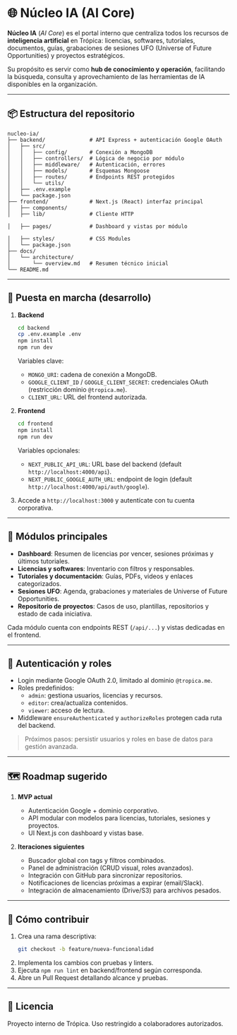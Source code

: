 # 🌐 Núcleo IA (AI Core)

**Núcleo IA** (*AI Core*) es el portal interno que centraliza todos los recursos de **inteligencia artificial** en Trópica: licencias, softwares, tutoriales, documentos, guías, grabaciones de sesiones UFO (Universe of Future Opportunities) y proyectos estratégicos.

Su propósito es servir como **hub de conocimiento y operación**, facilitando la búsqueda, consulta y aprovechamiento de las herramientas de IA disponibles en la organización.

---

## 📦 Estructura del repositorio

```
nucleo-ia/
├── backend/              # API Express + autenticación Google OAuth
│   ├── src/
│   │   ├── config/       # Conexión a MongoDB
│   │   ├── controllers/  # Lógica de negocio por módulo
│   │   ├── middleware/   # Autenticación, errores
│   │   ├── models/       # Esquemas Mongoose
│   │   ├── routes/       # Endpoints REST protegidos
│   │   └── utils/
│   ├── .env.example
│   └── package.json
├── frontend/             # Next.js (React) interfaz principal
│   ├── components/
│   ├── lib/              # Cliente HTTP

│   ├── pages/            # Dashboard y vistas por módulo

│   ├── styles/           # CSS Modules
│   └── package.json
├── docs/
│   └── architecture/
│       └── overview.md   # Resumen técnico inicial
└── README.md
```

---

## 🚀 Puesta en marcha (desarrollo)

1. **Backend**
   ```bash
   cd backend
   cp .env.example .env
   npm install
   npm run dev
   ```
   Variables clave:
   - `MONGO_URI`: cadena de conexión a MongoDB.
   - `GOOGLE_CLIENT_ID` / `GOOGLE_CLIENT_SECRET`: credenciales OAuth (restricción dominio `@tropica.me`).
   - `CLIENT_URL`: URL del frontend autorizada.


2. **Frontend**
   ```bash
   cd frontend
   npm install
   npm run dev
   ```
   Variables opcionales:
   - `NEXT_PUBLIC_API_URL`: URL base del backend (default `http://localhost:4000/api`).
   - `NEXT_PUBLIC_GOOGLE_AUTH_URL`: endpoint de login (default `http://localhost:4000/api/auth/google`).

3. Accede a `http://localhost:3000` y autentícate con tu cuenta corporativa.

---

## 🧩 Módulos principales

- **Dashboard**: Resumen de licencias por vencer, sesiones próximas y últimos tutoriales.
- **Licencias y softwares**: Inventario con filtros y responsables.
- **Tutoriales y documentación**: Guías, PDFs, videos y enlaces categorizados.
- **Sesiones UFO**: Agenda, grabaciones y materiales de Universe of Future Opportunities.
- **Repositorio de proyectos**: Casos de uso, plantillas, repositorios y estado de cada iniciativa.

Cada módulo cuenta con endpoints REST (`/api/...`) y vistas dedicadas en el frontend.

---

## 🔐 Autenticación y roles

- Login mediante Google OAuth 2.0, limitado al dominio `@tropica.me`.
- Roles predefinidos:
  - `admin`: gestiona usuarios, licencias y recursos.
  - `editor`: crea/actualiza contenidos.
  - `viewer`: acceso de lectura.
- Middleware `ensureAuthenticated` y `authorizeRoles` protegen cada ruta del backend.

> Próximos pasos: persistir usuarios y roles en base de datos para gestión avanzada.

---

## 🗺️ Roadmap sugerido

1. **MVP actual**
   - Autenticación Google + dominio corporativo.
   - API modular con modelos para licencias, tutoriales, sesiones y proyectos.
   - UI Next.js con dashboard y vistas base.

2. **Iteraciones siguientes**
   - Buscador global con tags y filtros combinados.
   - Panel de administración (CRUD visual, roles avanzados).
   - Integración con GitHub para sincronizar repositorios.
   - Notificaciones de licencias próximas a expirar (email/Slack).
   - Integración de almacenamiento (Drive/S3) para archivos pesados.

---

## 🤝 Cómo contribuir

1. Crea una rama descriptiva:
   ```bash
   git checkout -b feature/nueva-funcionalidad
   ```
2. Implementa los cambios con pruebas y linters.
3. Ejecuta `npm run lint` en backend/frontend según corresponda.
4. Abre un Pull Request detallando alcance y pruebas.

---

## 📄 Licencia

Proyecto interno de Trópica. Uso restringido a colaboradores autorizados.
